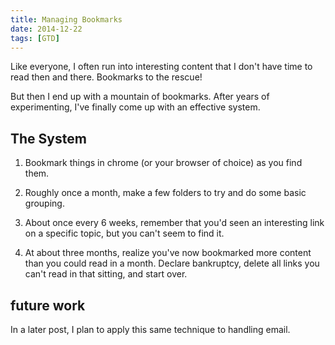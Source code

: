 ```yaml
---
title: Managing Bookmarks
date: 2014-12-22
tags: [GTD]
---
```


Like everyone, I often run into interesting content that I don't have time to
read then and there. Bookmarks to the rescue!

But then I end up with a
mountain of bookmarks. After years of experimenting, I've finally come up with
an effective system.

The System
----------

1. Bookmark things in chrome (or your browser of choice) as you find them.

2. Roughly once a month, make a few folders to try and do some basic grouping.

3. About once every 6 weeks, remember that you'd seen an interesting link on a
specific topic, but you can't seem to find it.

4. At about three months, realize you've now bookmarked more content than you
could read in a month. Declare bankruptcy, delete all links you can't read in
that sitting, and start over.

future work
-----------

In a later post, I plan to apply this same technique to handling email.
